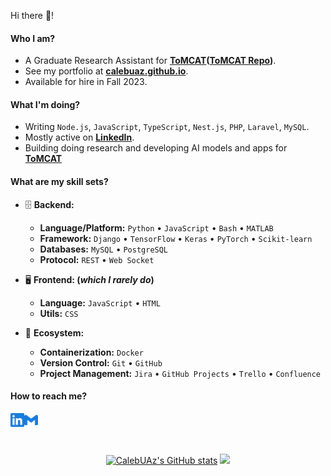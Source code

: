 Hi there 👋!

#### Who I am?

- A Graduate Research Assistant for **[ToMCAT](https://ml4ai.github.io/tomcat/)([ToMCAT Repo](https://github.com/ml4ai/tomcat))**.
- See my portfolio at **[calebuaz.github.io](https://calebuaz.github.io/)**.
- Available for hire in Fall 2023.

#### What I'm doing?

- Writing `Node.js`, `JavaScript`, `TypeScript`, `Nest.js`, `PHP`, `Laravel`, `MySQL`.
- Mostly active on **[LinkedIn](https://www.linkedin.com/in/caleb-jones-shibu/")**.
- Building doing research and developing AI models and apps for **[ToMCAT](https://github.com/ml4ai/tomcat)**

#### What are my skill sets?

- 🗄️ **Backend:**
  - **Language/Platform:** `Python` • `JavaScript` • `Bash` • `MATLAB` 
  - **Framework:** `Django` • `TensorFlow` • `Keras` • `PyTorch` • `Scikit-learn`
  - **Databases:** `MySQL` • `PostgreSQL`
  - **Protocol:** `REST` • `Web Socket`

- 🖥 **Frontend: (_which I rarely do_)**
  - **Language:** `JavaScript` • `HTML`
  - **Utils:** `CSS`

- 🎡 **Ecosystem:**
  - **Containerization:** `Docker`
  - **Version Control:** `Git` • `GitHub`
  - **Project Management:** `Jira` • `GitHub Projects` • `Trello` • `Confluence` 

#### How to reach me?

<a href="https://www.linkedin.com/in/caleb-jones-shibu/">
  <img align="left" alt="LinkedIn" width="22px" src="./assets/readme_svg/linkedin.svg" />
</a>
<a href="mailto:calebshibu@arizona.edu">
  <img align="left" alt="Mail" width="22px" src="./assets/readme_svg/gmail.svg" />
</a>

<br/>
<br/>
<br/>

<p align="center">
<a href="http://www.github.com/CalebUAz"><img src="https://github-readme-stats.vercel.app/api?username=CalebUAz&show_icons=true&hide=&count_private=true&title_color=3382ed&text_color=ffffff&icon_color=3382ed&bg_color=1c1917&hide_border=true&show_icons=true" alt="CalebUAz's GitHub stats" /></a>
<a href="http://www.github.com/CalebUAz"><img src="https://github-readme-streak-stats.herokuapp.com/?user=CalebUAz&stroke=ffffff&background=1c1917&ring=0891b2&fire=0891b2&currStreakNum=ffffff&currStreakLabel=0891b2&sideNums=ffffff&sideLabels=ffffff&dates=ffffff&hide_border=true" /></a>
 </p>